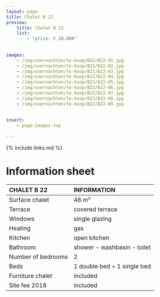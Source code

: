```yaml
---
layout: page
title: Chalet B 22
preview: 
    title: Chalet B 22
    list:
        - "price: € 28.000"
        
        
images:
    - /img/overnachten/te-koop/B22/B22-01.jpg
    - /img/overnachten/te-koop/B22/B22-02.jpg
    - /img/overnachten/te-koop/B22/B22-03.jpg
    - /img/overnachten/te-koop/B22/B22-04.jpg
    - /img/overnachten/te-koop/B22/B22-05.jpg
    - /img/overnachten/te-koop/B22/B22-06.jpg
    - /img/overnachten/te-koop/B22/B22-07.jpg
    - /img/overnachten/te-koop/B22/B22-08.jpg
    - /img/overnachten/te-koop/B22/B22-09.jpg
    
    
insert:
    - page-images-top
    
---
```


{% include links.md %}



# Information sheet

CHALET B 22                | INFORMATION       | 
:---------------------------|:------------|
Surface chalet          | 48 m²
Terrace                      |covered terrace 
Windows                       |single glazing
Heating          |gas
Kitchen                     |open kitchen
Bathroom                   |shower - washbasin - toilet
Number of bedrooms         |2
Beds            |1 double bed + 1 single bed
Furniture chalet             |included
Site fee 2018  |included
